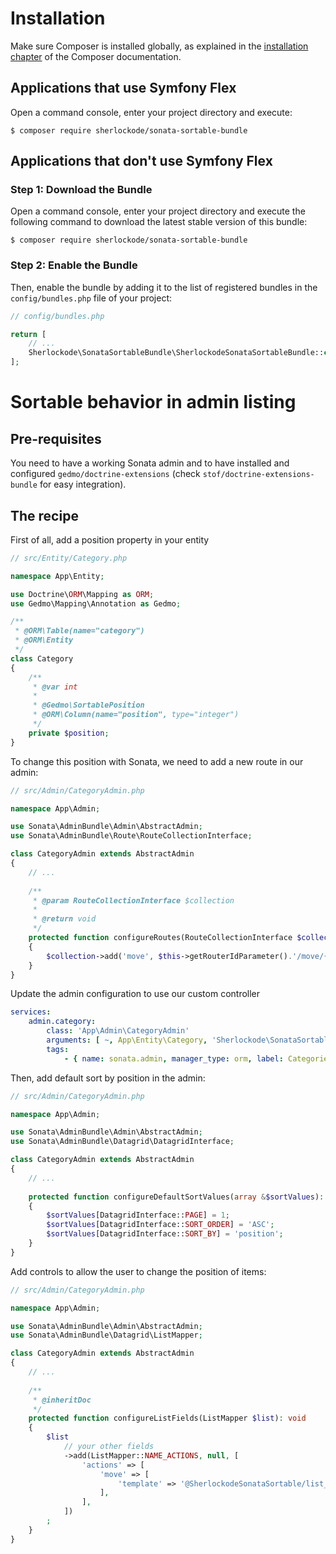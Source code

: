 Installation
============

Make sure Composer is installed globally, as explained in the
[installation chapter](https://getcomposer.org/doc/00-intro.md)
of the Composer documentation.

Applications that use Symfony Flex
----------------------------------

Open a command console, enter your project directory and execute:

```console
$ composer require sherlockode/sonata-sortable-bundle
```

Applications that don't use Symfony Flex
----------------------------------------

### Step 1: Download the Bundle

Open a command console, enter your project directory and execute the
following command to download the latest stable version of this bundle:

```console
$ composer require sherlockode/sonata-sortable-bundle
```

### Step 2: Enable the Bundle

Then, enable the bundle by adding it to the list of registered bundles
in the `config/bundles.php` file of your project:

```php
// config/bundles.php

return [
    // ...
    Sherlockode\SonataSortableBundle\SherlockodeSonataSortableBundle::class => ['all' => true],
];
```

Sortable behavior in admin listing
==================================

Pre-requisites
--------------

You need to have a working Sonata admin and to have installed and configured `gedmo/doctrine-extensions` (check `stof/doctrine-extensions-bundle` for easy integration).

The recipe
----------

First of all, add a position property in your entity

```php
// src/Entity/Category.php

namespace App\Entity;

use Doctrine\ORM\Mapping as ORM;
use Gedmo\Mapping\Annotation as Gedmo;

/**
 * @ORM\Table(name="category")
 * @ORM\Entity
 */
class Category
{
    /**
     * @var int
     * 
     * @Gedmo\SortablePosition
     * @ORM\Column(name="position", type="integer")
     */
    private $position;
}
```

To change this position with Sonata, we need to add a new route in our admin:

```php
// src/Admin/CategoryAdmin.php

namespace App\Admin;

use Sonata\AdminBundle\Admin\AbstractAdmin;
use Sonata\AdminBundle\Route\RouteCollectionInterface;

class CategoryAdmin extends AbstractAdmin
{
    // ...
    
    /**
     * @param RouteCollectionInterface $collection
     *
     * @return void
     */
    protected function configureRoutes(RouteCollectionInterface $collection): void
    {
        $collection->add('move', $this->getRouterIdParameter().'/move/{direction}');
    }
}
```

Update the admin configuration to use our custom controller

```yaml
services:
    admin.category:
        class: 'App\Admin\CategoryAdmin'
        arguments: [ ~, App\Entity\Category, 'Sherlockode\SonataSortableBundle\Controller\SortableController' ]
        tags:
            - { name: sonata.admin, manager_type: orm, label: Categories }
```

Then, add default sort by position in the admin:

```php
// src/Admin/CategoryAdmin.php

namespace App\Admin;

use Sonata\AdminBundle\Admin\AbstractAdmin;
use Sonata\AdminBundle\Datagrid\DatagridInterface;

class CategoryAdmin extends AbstractAdmin
{
    // ...
    
    protected function configureDefaultSortValues(array &$sortValues): void
    {
        $sortValues[DatagridInterface::PAGE] = 1;
        $sortValues[DatagridInterface::SORT_ORDER] = 'ASC';
        $sortValues[DatagridInterface::SORT_BY] = 'position';
    }
}
```

Add controls to allow the user to change the position of items:

```php
// src/Admin/CategoryAdmin.php

namespace App\Admin;

use Sonata\AdminBundle\Admin\AbstractAdmin;
use Sonata\AdminBundle\Datagrid\ListMapper;

class CategoryAdmin extends AbstractAdmin
{
    // ...
    
    /**
     * @inheritDoc
     */
    protected function configureListFields(ListMapper $list): void
    {
        $list
            // your other fields
            ->add(ListMapper::NAME_ACTIONS, null, [
                'actions' => [
                    'move' => [
                        'template' => '@SherlockodeSonataSortable/list__action_move.html.twig',
                    ],
                ],
            ])
        ;
    }
}
```
